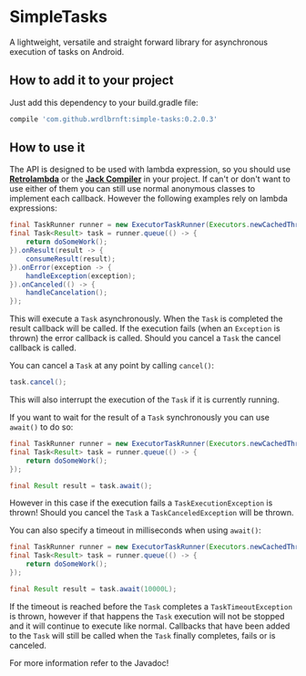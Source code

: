 # SimpleTasks

A lightweight, versatile and straight forward library for asynchronous execution of tasks on Android.

## How to add it to your project

Just add this dependency to your build.gradle file:

```groovy
compile 'com.github.wrdlbrnft:simple-tasks:0.2.0.3'
```

## How to use it

The API is designed to be used with lambda expression, so you should use [**Retrolambda**]() or the [**Jack Compiler**]() in your project. If can't or don't want to use either of them you can still use normal anonymous classes to implement each callback. However the following examples rely on lambda expressions:

```java
final TaskRunner runner = new ExecutorTaskRunner(Executors.newCachedThreadPool());
final Task<Result> task = runner.queue(() -> {
    return doSomeWork();
}).onResult(result -> {
    consumeResult(result);
}).onError(exception -> {
    handleException(exception);
}).onCanceled(() -> {
    handleCancelation();
});
```

This will execute a `Task` asynchronously. When the `Task` is completed the result callback will be called. If the execution fails (when an `Exception` is thrown) the error callback is called. Should you cancel a `Task` the cancel callback is called.

You can cancel a `Task` at any point by calling `cancel()`:

```java
task.cancel();
```

This will also interrupt the execution of the `Task` if it is currently running. 

If you want to wait for the result of a `Task` synchronously you can use `await()` to do so:

```java
final TaskRunner runner = new ExecutorTaskRunner(Executors.newCachedThreadPool());
final Task<Result> task = runner.queue(() -> {
    return doSomeWork();
});

final Result result = task.await();
```

However in this case if the execution fails a `TaskExecutionException` is thrown! Should you cancel the `Task` a `TaskCanceledException` will be thrown.

You can also specify a timeout in milliseconds when using `await()`:

```java
final TaskRunner runner = new ExecutorTaskRunner(Executors.newCachedThreadPool());
final Task<Result> task = runner.queue(() -> {
    return doSomeWork();
});

final Result result = task.await(10000L);
```

If the timeout is reached before the `Task` completes a `TaskTimeoutException` is thrown, however if that happens the `Task` execution will not be stopped and it will continue to execute like normal. Callbacks that have been added to the `Task` will still be called when the `Task` finally completes, fails or is canceled.

For more information refer to the Javadoc!

